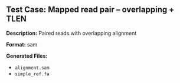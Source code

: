 ## Test Case: Mapped read pair – overlapping + TLEN

**Description:** Paired reads with overlapping alignment

**Format:** sam

**Generated Files:**
- `alignment.sam`
- `simple_ref.fa`
